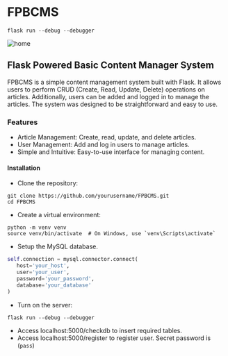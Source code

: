 # FPBCMS
```console
flask run --debug --debugger
```
![home](https://github.com/KrzysztofMarciniak/FPBCMS/assets/96542207/65804ceb-a4e0-48d7-ad74-9fdb6b6b9c8c)

## Flask Powered Basic Content Manager System

FPBCMS is a simple content management system built with Flask. It allows users to perform CRUD (Create, Read, Update, Delete) operations on articles. Additionally, users can be added and logged in to manage the articles. The system was designed to be straightforward and easy to use.

### Features
* Article Management: Create, read, update, and delete articles.
* User Management: Add and log in users to manage articles.
* Simple and Intuitive: Easy-to-use interface for managing content.
#### Installation
* Clone the repository:
 ```console
git clone https://github.com/yourusername/FPBCMS.git
cd FPBCMS
```
* Create a virtual environment:
```console
python -m venv venv
source venv/bin/activate  # On Windows, use `venv\Scripts\activate`
```
* Setup the MySQL database.
 ```python
self.connection = mysql.connector.connect(
    host='your_host',
    user='your_user',
    password='your_password',
    database='your_database'
)
```
* Turn on the server:
 ```console
flask run --debug --debugger
```
* Access localhost:5000/checkdb to insert required tables.
* Access localhost:5000/register to register user. Secret password is (`pass`)
